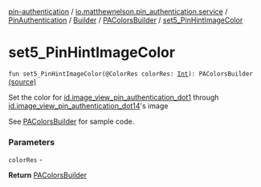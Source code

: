 [pin-authentication](../../../../index.md) / [io.matthewnelson.pin_authentication.service](../../../index.md) / [PinAuthentication](../../index.md) / [Builder](../index.md) / [PAColorsBuilder](index.md) / [set5_PinHintImageColor](./set5_-pin-hint-image-color.md)

# set5_PinHintImageColor

`fun set5_PinHintImageColor(@ColorRes colorRes: `[`Int`](https://kotlinlang.org/api/latest/jvm/stdlib/kotlin/-int/index.html)`): PAColorsBuilder` [(source)](https://github.com/05nelsonm/pin-authentication/blob/master/pin-authentication/src/main/java/io/matthewnelson/pin_authentication/service/PinAuthentication.kt#L371)

Set the color for [id.image_view_pin_authentication_dot1](#) through
[id.image_view_pin_authentication_dot14](#)'s image

See [PAColorsBuilder](index.md) for sample code.

### Parameters

`colorRes` -

**Return**
[PAColorsBuilder](index.md)


